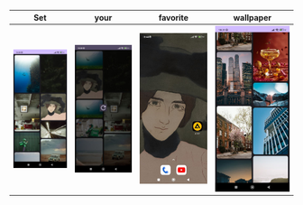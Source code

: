 Set                |  your                | favorite | wallpaper 
:-------------------------:|:-------------------------:|:-------------------------:|:-------------------------:
![](https://github.com/taupattinson/Wallpaper-Kotlin/blob/main/app/images/1.jpg?raw=true)|![](https://github.com/taupattinson/Wallpaper-Kotlin/blob/main/app/images/2.jpg?raw=true)|![](https://github.com/taupattinson/Wallpaper-Kotlin/blob/main/app/images/3.jpg?raw=true)|![](https://github.com/taupattinson/Wallpaper-Kotlin/blob/main/app/images/4.jpg?raw=true)
